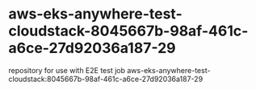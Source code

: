 # aws-eks-anywhere-test-cloudstack-8045667b-98af-461c-a6ce-27d92036a187-29
repository for use with E2E test job aws-eks-anywhere-test-cloudstack:8045667b-98af-461c-a6ce-27d92036a187-29
